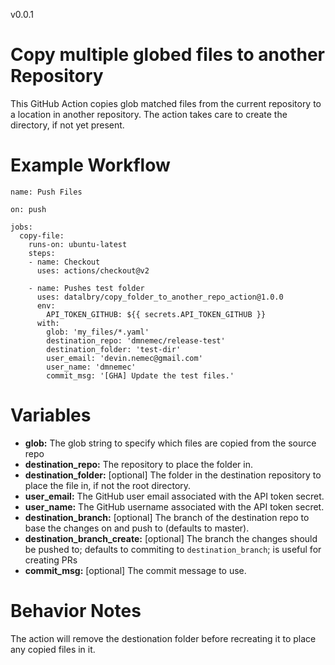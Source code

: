 v0.0.1

# Copy multiple globed files to another Repository
This GitHub Action copies glob matched files from the current repository to a location in another repository.
The action takes care to create the directory, if not yet present.

# Example Workflow
    name: Push Files

    on: push

    jobs:
      copy-file:
        runs-on: ubuntu-latest
        steps:
        - name: Checkout
          uses: actions/checkout@v2

        - name: Pushes test folder
          uses: datalbry/copy_folder_to_another_repo_action@1.0.0
          env:
            API_TOKEN_GITHUB: ${{ secrets.API_TOKEN_GITHUB }}
          with:
            glob: 'my_files/*.yaml'
            destination_repo: 'dmnemec/release-test'
            destination_folder: 'test-dir'
            user_email: 'devin.nemec@gmail.com'
            user_name: 'dmnemec'
            commit_msg: '[GHA] Update the test files.'

# Variables
* **glob:** The glob string to specify which files are copied from the source repo
* **destination_repo:** The repository to place the folder in.
* **destination_folder:** [optional] The folder in the destination repository to place the file in, if not the root directory.
* **user_email:** The GitHub user email associated with the API token secret.
* **user_name:** The GitHub username associated with the API token secret.
* **destination_branch:** [optional] The branch of the destination repo to base the changes on and push to (defaults to master).
* **destination_branch_create:** [optional] The branch the changes should be pushed to; defaults to commiting to `destination_branch`; is useful for creating PRs
* **commit_msg:** [optional] The commit message to use.

# Behavior Notes
The action will remove the destionation folder before recreating it to place any copied files in it.
